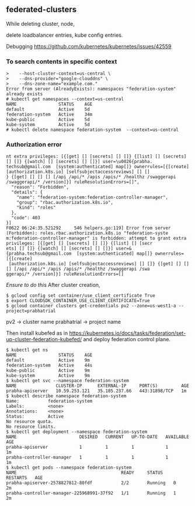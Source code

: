 ## federated-clusters

While deleting cluster, node, 

delete loadbalancer entries, kube config entries.



Debugging
https://github.com/kubernetes/kubernetes/issues/42559

### To search contents in specific context

```kubefed init fellowship \
>    --host-cluster-context=us-central \
>    --dns-provider="google-clouddns" \
>    --dns-zone-name="example.com."
Error from server (AlreadyExists): namespaces "federation-system" already exists
# kubectl get namespaces --context=us-central
NAME                STATUS    AGE
default             Active    5d
federation-system   Active    34m
kube-public         Active    5d
kube-system         Active    5d
# kubectl delete namespace federation-system  --context=us-central
```

### Authorization error

```  "message": "roles.rbac.authorization.k8s.io \"federation-system:federation-controller-manager\" is forbidden: attempt to gra
nt extra privileges: [{[get] [] [secrets] [] []} {[list] [] [secrets] [] []} {[watch] [] [secrets] [] []}] user=\u0026{prabha.
techsub@gmail.com  [system:authenticated] map[]} ownerrules=[{[create] [authorization.k8s.io] [selfsubjectaccessreviews] [] []
} {[get] [] [] [] [/api /api/* /apis /apis/* /healthz /swaggerapi /swaggerapi/* /version]}] ruleResolutionErrors=[]",
  "reason": "Forbidden",
  "details": {
    "name": "federation-system:federation-controller-manager",
    "group": "rbac.authorization.k8s.io",
    "kind": "roles"
  },
  "code": 403
}]
F0622 06:24:35.521292     546 helpers.go:119] Error from server (Forbidden): roles.rbac.authorization.k8s.io "federation-syste
m:federation-controller-manager" is forbidden: attempt to grant extra privileges: [{[get] [] [secrets] [] []} {[list] [] [secr
ets] [] []} {[watch] [] [secrets] [] []}] user=&{prabha.techsub@gmail.com  [system:authenticated] map[]} ownerrules=[{[create]
 [authorization.k8s.io] [selfsubjectaccessreviews] [] []} {[get] [] [] [] [/api /api/* /apis /apis/* /healthz /swaggerapi /swa
ggerapi/* /version]}] ruleResolutionErrors=[] 
```

*Ensure to do this*
After cluster creation,

```
$ gcloud config set container/use_client_certificate True
$ export CLOUDSDK_CONTAINER_USE_CLIENT_CERTIFICATE=True
$ gcloud container clusters get-credentials pv2 --zone=us-west1-a --project=prabhatrial
```
pv2 -> cluster name
prabhatrial -> project name

Then install kubefed as in https://kubernetes.io/docs/tasks/federation/set-up-cluster-federation-kubefed/
and deploy federation control plane.

```
$ kubectl get ns
NAME                STATUS    AGE
default             Active    9m
federation-system   Active    44s
kube-public         Active    9m
kube-system         Active    9m
$ kubectl get svc --namespace federation-system
NAME               CLUSTER-IP      EXTERNAL-IP     PORT(S)         AGE
prabha-apiserver   10.59.253.121   35.185.237.66   443:31898/TCP   1m
$ kubectl describe namespace federation-system
Name:           federation-system
Labels:         <none>
Annotations:    <none>
Status:         Active
No resource quota.
No resource limits.
$ kubectl get deployment --namespace federation-system
NAME                        DESIRED   CURRENT   UP-TO-DATE   AVAILABLE   AGE
prabha-apiserver            1         1         1            1           1m
prabha-controller-manager   1         1         1            1           1m
$ kubectl get pods --namespace federation-system
NAME                                        READY     STATUS    RESTARTS   AGE
prabha-apiserver-2578827812-80fdf           2/2       Running   0          2m
prabha-controller-manager-225968991-37f92   1/1       Running   1          2m
```


